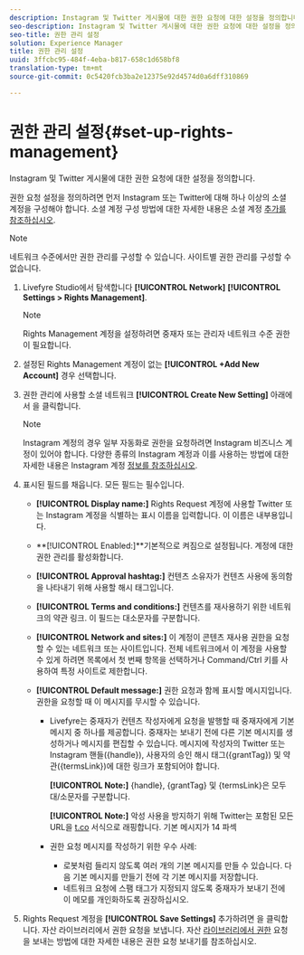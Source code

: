 ```yaml
---
description: Instagram 및 Twitter 게시물에 대한 권한 요청에 대한 설정을 정의합니다.
seo-description: Instagram 및 Twitter 게시물에 대한 권한 요청에 대한 설정을 정의합니다.
seo-title: 권한 관리 설정
solution: Experience Manager
title: 권한 관리 설정
uuid: 3ffcbc95-484f-4eba-b817-658c1d658bf8
translation-type: tm+mt
source-git-commit: 0c5420fcb3ba2e12375e92d4574d0a6dff310869

---
```



# 권한 관리 설정{#set-up-rights-management}

Instagram 및 Twitter 게시물에 대한 권한 요청에 대한 설정을 정의합니다.

권한 요청 설정을 정의하려면 먼저 Instagram 또는 Twitter에 대해 하나 이상의 소셜 계정을 구성해야 합니다. 소셜 계정 구성 방법에 대한 자세한 내용은 소셜 계정 [추가를 참조하십시오](../c-users-creating-accounts-with-studio-access/t-configure-social-accout-instagram/t-configure-social-accout-instagram.md#t_configure_social_accout_instagram).

>[!NOTE]
>
>네트워크 수준에서만 권한 관리를 구성할 수 있습니다. 사이트별 권한 관리를 구성할 수 없습니다.

1. Livefyre Studio에서 탐색합니다 **[!UICONTROL Network]** **[!UICONTROL Settings > Rights Management]**.

   >[!NOTE]
   >
   >Rights Management 계정을 설정하려면 중재자 또는 관리자 네트워크 수준 권한이 필요합니다.

1. 설정된 Rights Management 계정이 없는 **[!UICONTROL +Add New Account]** 경우 선택합니다.
1. 권한 관리에 사용할 소셜 네트워크 **[!UICONTROL Create New Setting]** 아래에서 을 클릭합니다.

   >[!NOTE]
   >
   >Instagram 계정의 경우 일부 자동화로 권한을 요청하려면 Instagram 비즈니스 계정이 있어야 합니다. 다양한 종류의 Instagram 계정과 이를 사용하는 방법에 대한 자세한 내용은 Instagram 계정 [정보를 참조하십시오](../c-users-creating-accounts-with-studio-access/t-configure-social-accout-instagram/c-about-instagram-accounts.md#c_about_instagram_accounts).

1. 표시된 필드를 채웁니다. 모든 필드는 필수입니다.

   * **[!UICONTROL Display name:]** Rights Request 계정에 사용할 Twitter 또는 Instagram 계정을 식별하는 표시 이름을 입력합니다. 이 이름은 내부용입니다.
   * **[!UICONTROL Enabled:]**기본적으로 켜짐으로 설정됩니다. 계정에 대한 권한 관리를 활성화합니다.
   * **[!UICONTROL Approval hashtag:]** 컨텐츠 소유자가 컨텐츠 사용에 동의함을 나타내기 위해 사용할 해시 태그입니다.
   * **[!UICONTROL Terms and conditions:]** 컨텐츠를 재사용하기 위한 네트워크의 약관 링크. 이 필드는 대소문자를 구분합니다.
   * **[!UICONTROL Network and sites:]** 이 계정이 콘텐츠 재사용 권한을 요청할 수 있는 네트워크 또는 사이트입니다. 전체 네트워크에서 이 계정을 사용할 수 있게 하려면 목록에서 첫 번째 항목을 선택하거나 Command/Ctrl 키를 사용하여 특정 사이트로 제한합니다.
   * **[!UICONTROL Default message:]** 권한 요청과 함께 표시할 메시지입니다. 권한을 요청할 때 이 메시지를 무시할 수 있습니다.

      * Livefyre는 중재자가 컨텐츠 작성자에게 요청을 발행할 때 중재자에게 기본 메시지 중 하나를 제공합니다. 중재자는 보내기 전에 다른 기본 메시지를 생성하거나 메시지를 편집할 수 있습니다. 메시지에 작성자의 Twitter 또는 Instagram 핸들({handle}), 사용자의 승인 해시 태그({grantTag}) 및 약관({termsLink})에 대한 링크가 포함되어야 합니다.

         **[!UICONTROL Note:]** {handle}, {grantTag} 및 {termsLink}은 모두 대/소문자를 구분합니다.

         **[!UICONTROL Note:]** 악성 사용을 방지하기 위해 Twitter는 포함된 모든 URL을 [t.co](https://t.co/) 서식으로 래핑합니다. 기본 메시지가 14 파섹

      * 권한 요청 메시지를 작성하기 위한 우수 사례:

         * 로봇처럼 들리지 않도록 여러 개의 기본 메시지를 만들 수 있습니다. 다음 기본 메시지를 만들기 전에 각 기본 메시지를 저장합니다.
         * 네트워크 요청에 스팸 태그가 지정되지 않도록 중재자가 보내기 전에 이 메모를 개인화하도록 권장하십시오.

1. Rights Request 계정을 **[!UICONTROL Save Settings]** 추가하려면 을 클릭합니다.
자산 라이브러리에서 권한 요청을 보냅니다. 자산 [라이브러리에서 권한](../c-how-requesting-rights-works/t-send-a-rights-request-to-own-a-digital-asset.md#t_send_a_rights_request_to_own_a_digital_asset) 요청을 보내는 방법에 대한 자세한 내용은 권한 요청 보내기를 참조하십시오.